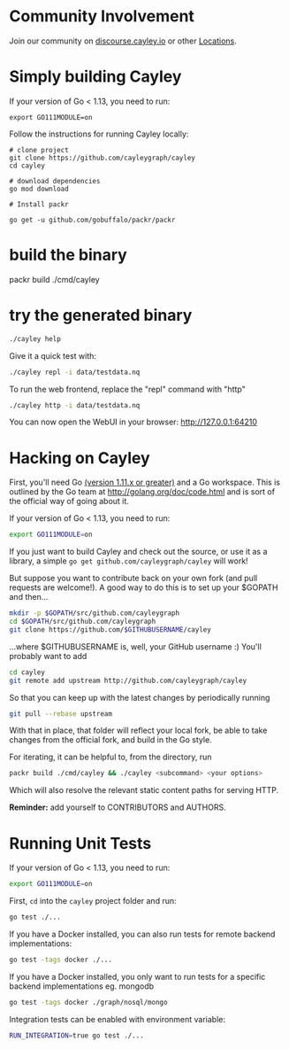# Community Involvement

Join our community on [discourse.cayley.io](https://discourse.cayley.io) or other [Locations](Locations.md).

# Simply building Cayley

If your version of Go < 1.13, you need to run:

```
export GO111MODULE=on
```

Follow the instructions for running Cayley locally:

```
# clone project
git clone https://github.com/cayleygraph/cayley
cd cayley

# download dependencies
go mod download

# Install packr

go get -u github.com/gobuffalo/packr/packr
```

# build the binary

packr build ./cmd/cayley

# try the generated binary

```bash
./cayley help
```

Give it a quick test with:

```bash
./cayley repl -i data/testdata.nq
```

To run the web frontend, replace the "repl" command with "http"

```bash
./cayley http -i data/testdata.nq
```

You can now open the WebUI in your browser: http://127.0.0.1:64210

# Hacking on Cayley

First, you'll need Go [(version 1.11.x or greater)](https://golang.org/doc/install) and a Go workspace.
This is outlined by the Go team at http://golang.org/doc/code.html and is sort of the official way of going about it.

If your version of Go < 1.13, you need to run:

```bash
export GO111MODULE=on
```

If you just want to build Cayley and check out the source, or use it as a library, a simple `go get github.com/cayleygraph/cayley` will work!

But suppose you want to contribute back on your own fork (and pull requests are welcome!).
A good way to do this is to set up your \$GOPATH and then...

```bash
mkdir -p $GOPATH/src/github.com/cayleygraph
cd $GOPATH/src/github.com/cayleygraph
git clone https://github.com/$GITHUBUSERNAME/cayley
```

...where \$GITHUBUSERNAME is, well, your GitHub username :) You'll probably want to add

```bash
cd cayley
git remote add upstream http://github.com/cayleygraph/cayley
```

So that you can keep up with the latest changes by periodically running

```bash
git pull --rebase upstream
```

With that in place, that folder will reflect your local fork, be able to take changes from the official fork, and build in the Go style.

For iterating, it can be helpful to, from the directory, run

```bash
packr build ./cmd/cayley && ./cayley <subcommand> <your options>
```

Which will also resolve the relevant static content paths for serving HTTP.

**Reminder:** add yourself to CONTRIBUTORS and AUTHORS.

# Running Unit Tests

If your version of Go < 1.13, you need to run:

```bash
export GO111MODULE=on
```

First, `cd` into the `cayley` project folder and run:

```bash
go test ./...
```

If you have a Docker installed, you can also run tests for remote backend implementations:

```bash
go test -tags docker ./...
```

If you have a Docker installed, you only want to run tests for a specific backend implementations eg. mongodb

```bash
go test -tags docker ./graph/nosql/mongo
```

Integration tests can be enabled with environment variable:

```bash
RUN_INTEGRATION=true go test ./...
```
